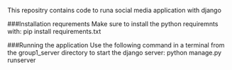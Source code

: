 This repositry contains code to runa social media application with django

###Installation requrements
Make sure to install the python requiremnts with:
	pip install requirements.txt

###Running the application
Use the following command in a terminal from the group1_server directory to start the django server:
	python manage.py runserver
